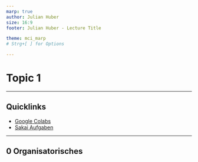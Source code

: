 ```yaml
---
marp: true
author: Julian Huber
size: 16:9
footer: Julian Huber - Lecture Title

theme: mci_marp
# Strg+[ ] for Options

---
```


# Topic 1

---

## Quicklinks

- [Google Colabs]()
- [Sakai Aufgaben]()


---

## 0 Organisatorisches